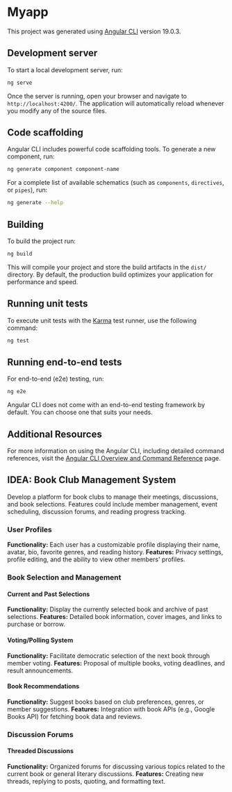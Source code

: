 # Myapp

This project was generated using [Angular CLI](https://github.com/angular/angular-cli) version 19.0.3.

## Development server

To start a local development server, run:

```bash
ng serve
```

Once the server is running, open your browser and navigate to `http://localhost:4200/`. The application will automatically reload whenever you modify any of the source files.

## Code scaffolding

Angular CLI includes powerful code scaffolding tools. To generate a new component, run:

```bash
ng generate component component-name
```

For a complete list of available schematics (such as `components`, `directives`, or `pipes`), run:

```bash
ng generate --help
```

## Building

To build the project run:

```bash
ng build
```

This will compile your project and store the build artifacts in the `dist/` directory. By default, the production build optimizes your application for performance and speed.

## Running unit tests

To execute unit tests with the [Karma](https://karma-runner.github.io) test runner, use the following command:

```bash
ng test
```

## Running end-to-end tests

For end-to-end (e2e) testing, run:

```bash
ng e2e
```

Angular CLI does not come with an end-to-end testing framework by default. You can choose one that suits your needs.

## Additional Resources

For more information on using the Angular CLI, including detailed command references, visit the [Angular CLI Overview and Command Reference](https://angular.dev/tools/cli) page.

## IDEA: Book Club Management System

Develop a platform for book clubs to manage their meetings, discussions, and book selections. Features could include member management, event scheduling, discussion forums, and reading progress tracking.

### User Profiles

**Functionality:** Each user has a customizable profile displaying their name, avatar, bio, favorite genres, and reading history.
**Features:** Privacy settings, profile editing, and the ability to view other members' profiles.

### Book Selection and Management

#### Current and Past Selections

**Functionality:** Display the currently selected book and archive of past selections.
**Features:** Detailed book information, cover images, and links to purchase or borrow.

#### Voting/Polling System

**Functionality:** Facilitate democratic selection of the next book through member voting.
**Features:** Proposal of multiple books, voting deadlines, and result announcements.

#### Book Recommendations

**Functionality:** Suggest books based on club preferences, genres, or member suggestions.
**Features:** Integration with book APIs (e.g., Google Books API) for fetching book data and reviews.

### Discussion Forums

#### Threaded Discussions

**Functionality:** Organized forums for discussing various topics related to the current book or general literary discussions.
**Features:** Creating new threads, replying to posts, quoting, and formatting text.







